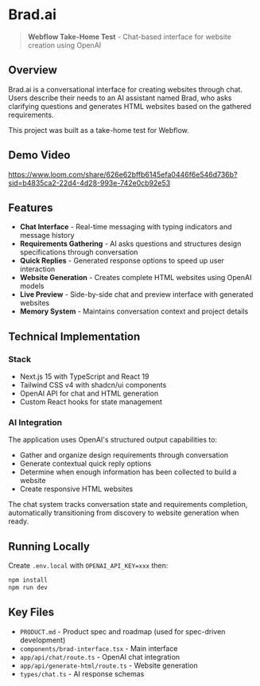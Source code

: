 # Brad.ai

> **Webflow Take-Home Test** - Chat-based interface for website creation using OpenAI

## Overview

Brad.ai is a conversational interface for creating websites through chat. Users describe their needs to an AI assistant named Brad, who asks clarifying questions and generates HTML websites based on the gathered requirements.

This project was built as a take-home test for Webflow.

## Demo Video

https://www.loom.com/share/626e62bffb6145efa0446f6e546d736b?sid=b4835ca2-22d4-4d28-993e-742e0cb92e53

## Features

- **Chat Interface** - Real-time messaging with typing indicators and message history
- **Requirements Gathering** - AI asks questions and structures design specifications through conversation
- **Quick Replies** - Generated response options to speed up user interaction
- **Website Generation** - Creates complete HTML websites using OpenAI models
- **Live Preview** - Side-by-side chat and preview interface with generated websites
- **Memory System** - Maintains conversation context and project details

## Technical Implementation

### Stack
- Next.js 15 with TypeScript and React 19
- Tailwind CSS v4 with shadcn/ui components
- OpenAI API for chat and HTML generation
- Custom React hooks for state management

### AI Integration
The application uses OpenAI's structured output capabilities to:
- Gather and organize design requirements through conversation
- Generate contextual quick reply options
- Determine when enough information has been collected to build a website
- Create responsive HTML websites

The chat system tracks conversation state and requirements completion, automatically transitioning from discovery to website generation when ready.

## Running Locally

Create `.env.local` with `OPENAI_API_KEY=xxx` then:

```bash
npm install
npm run dev
```

## Key Files

- `PRODUCT.md` - Product spec and roadmap (used for spec-driven development)
- `components/brad-interface.tsx` - Main interface
- `app/api/chat/route.ts` - OpenAI chat integration
- `app/api/generate-html/route.ts` - Website generation
- `types/chat.ts` - AI response schemas